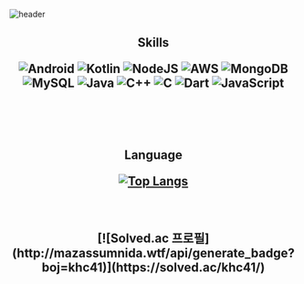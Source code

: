![header](https://capsule-render.vercel.app/api?type=slice&color=b8f8fb&height=300&section=header&text=Heechul&fontSize=90&fontColor=000000)

<h2 align="center"> Skills </center>

<p align="center">
  
![Android](https://img.shields.io/badge/Android-3DDC84?style=for-the-badge&logo=android&logoColor=white) ![Kotlin](https://img.shields.io/badge/kotlin-%230095D5.svg?style=for-the-badge&logo=kotlin&logoColor=white) ![NodeJS](https://img.shields.io/badge/node.js-6DA55F?style=for-the-badge&logo=node.js&logoColor=white) ![AWS](https://img.shields.io/badge/AWS-%23FF9900.svg?style=for-the-badge&logo=amazon-aws&logoColor=white) 	![MongoDB](https://img.shields.io/badge/MongoDB-%234ea94b.svg?style=for-the-badge&logo=mongodb&logoColor=white)
  <br>
  ![MySQL](https://img.shields.io/badge/mysql-%2300f.svg?style=for-the-badge&logo=mysql&logoColor=white) ![Java](https://img.shields.io/badge/java-%23ED8B00.svg?style=for-the-badge&logo=java&logoColor=white) ![C++](https://img.shields.io/badge/c++-%2300599C.svg?style=for-the-badge&logo=c%2B%2B&logoColor=white) ![C](https://img.shields.io/badge/c-%2300599C.svg?style=for-the-badge&logo=c&logoColor=white) ![Dart](https://img.shields.io/badge/dart-%230175C2.svg?style=for-the-badge&logo=dart&logoColor=white) ![JavaScript](https://img.shields.io/badge/javascript-%23323330.svg?style=for-the-badge&logo=javascript&logoColor=%23F7DF1E)
   
</p>

<br>
<br>

<h2 align="center"> Language </center>

<p align="center">
  
[![Top Langs](https://github-readme-stats.vercel.app/api/top-langs/?username=khc41&layout=compact)](https://github.com/anuraghazra/github-readme-stats)
  
</p>

<br>
<br>
[![Solved.ac
프로필](http://mazassumnida.wtf/api/generate_badge?boj=khc41)](https://solved.ac/khc41/)
